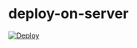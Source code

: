 # deploy-on-server

[![Deploy](https://www.herokucdn.com/deploy/button.svg)](https://heroku.com/deploy)
